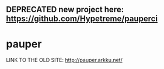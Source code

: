 ## DEPRECATED new project here: https://github.com/Hypetreme/pauperci

# pauper
LINK TO THE OLD SITE: http://pauper.arkku.net/
